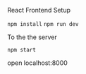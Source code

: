 React Frontend Setup

```npm install```
```npm run dev```

To the the server

```npm start```

open localhost:8000